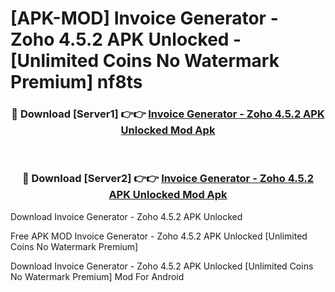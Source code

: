 # [APK-MOD] Invoice Generator - Zoho 4.5.2 APK Unlocked - [Unlimited Coins No Watermark Premium] nf8ts



<div align="center">
<h3>🔴 Download [Server1] 👉👉 <a href="https://momento.my/?title=Invoice_Generator_-_Zoho_4.5.2_APK_Unlocked">Invoice Generator - Zoho 4.5.2 APK Unlocked Mod Apk</a></h3><br>

<h3>🔴 Download [Server2] 👉👉 <a href="https://momento.my/?title=Invoice_Generator_-_Zoho_4.5.2_APK_Unlocked">Invoice Generator - Zoho 4.5.2 APK Unlocked Mod Apk</a></h3>
</div>



Download Invoice Generator - Zoho 4.5.2 APK Unlocked 

Free APK MOD Invoice Generator - Zoho 4.5.2 APK Unlocked [Unlimited Coins No Watermark Premium]

Download Invoice Generator - Zoho 4.5.2 APK Unlocked [Unlimited Coins No Watermark Premium] Mod For Android
